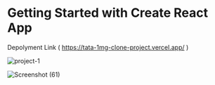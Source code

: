 
# Getting Started with Create React App

 Depolyment Link ( https://tata-1mg-clone-project.vercel.app/ )

![project-1](https://user-images.githubusercontent.com/103853109/214488626-8bd4d970-d830-42da-a4ae-9208a36cf078.png)

![Screenshot (61)](https://user-images.githubusercontent.com/103853109/214488679-ab313928-0ec5-4eea-bb38-7be2cbbe1bac.png)

